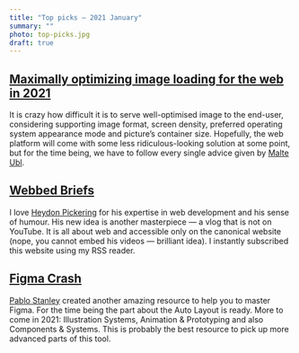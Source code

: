 ```yaml
---
title: "Top picks — 2021 January"
summary: ""
photo: top-picks.jpg
draft: true
---
```


## [Maximally optimizing image loading for the web in 2021](https://www.industrialempathy.com/posts/image-optimizations/)

It is crazy how difficult it is to serve well-optimised image to the end-user, considering supporting image format, screen density, preferred operating system appearance mode and picture’s container size. Hopefully, the web platform will come with some less ridiculous-looking solution at some point, but for the time being, we have to follow every single advice given by [Malte Ubl](https://twitter.com/cramforce).

## [Webbed Briefs](https://briefs.video)

I love [Heydon Pickering](https://twitter.com/heydonworks) for his expertise in web development and his sense of humour. His new idea is another masterpiece — a vlog that is not on YouTube. It is all about web and accessible only on the canonical website (nope, you cannot embed his videos — brilliant idea). I instantly subscribed this website using my RSS reader.

## [Figma Crash](https://www.figmacrashcourse.com)

[Pablo Stanley](https://twitter.com/pablostanley) created another amazing resource to help you to master Figma. For the time being the part about the Auto Layout is ready. More to come in 2021: Illustration Systems, Animation & Prototyping and also Components & Systems. This is probably the best resource to pick up more advanced parts of this tool. 
